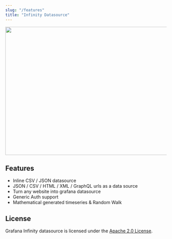 ```yaml
---
slug: "/features"
title: "Infinity Datasource"
---
```


<p align="center">
  <img align="center" src="https://user-images.githubusercontent.com/153843/92741922-03491380-f377-11ea-9c31-9a744afd3388.png" width="800" height="400"/>
</p>

## Features

* Inline CSV / JSON datasource
* JSON / CSV / HTML / XML / GraphQL urls as a data source
* Turn any website into grafana datasource
* Generic Auth support
* Mathematical generated timeseries & Random Walk

## License

Grafana Infinity datasource is licensed under the [Apache 2.0 License](https://github.com/yesoreyeram/grafana-infinity-datasource/blob/master/LICENSE).
